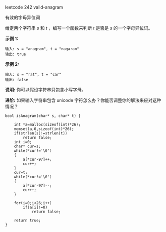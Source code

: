 leetcode 242 vaild-anagram

有效的字母异位词

给定两个字符串 *s* 和 *t* ，编写一个函数来判断 *t* 是否是 *s* 的一个字母异位词。

**示例 1:**

```
输入: s = "anagram", t = "nagaram"
输出: true

```

**示例 2:**

```
输入: s = "rat", t = "car"
输出: false
```

**说明:**
你可以假设字符串只包含小写字母。

**进阶:**
如果输入字符串包含 unicode 字符怎么办？你能否调整你的解法来应对这种情况？

```
bool isAnagram(char* s, char* t) {
    
    int *a=malloc(sizeof(int)*26);
    memset(a,0,sizeof(int)*26);
    if(strlen(s)!=strlen(t))
        return false;
    int i=0;
    char* cur=s;
    while(*cur!='\0')
    {
        a[*cur-97]++;
        cur++;
    }
    cur=t;
    while(*cur!='\0')
    {
        a[*cur-97]--;
        cur++;
    }
    
    for(i=0;i<26;i++)
        if(a[i]!=0)
            return false;
    
    return true;
}
```

